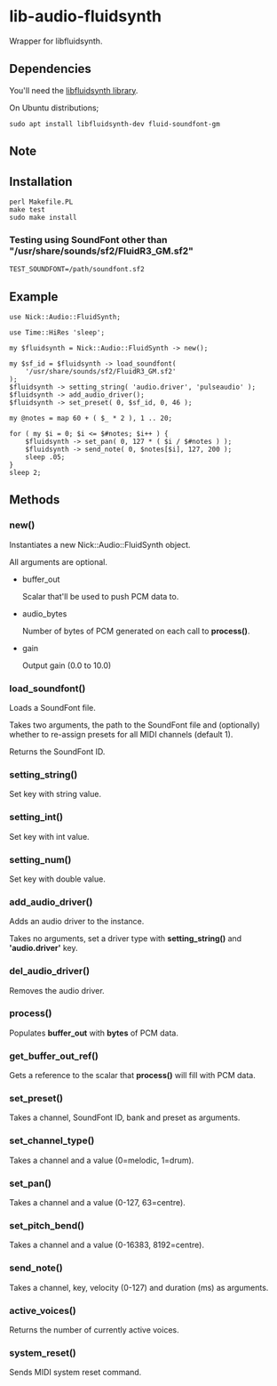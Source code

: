 # lib-audio-fluidsynth

Wrapper for libfluidsynth.

## Dependencies

You'll need the [libfluidsynth library](http://www.fluidsynth.org/api/index.html).

On Ubuntu distributions;

    sudo apt install libfluidsynth-dev fluid-soundfont-gm

## Note

## Installation

    perl Makefile.PL
    make test
    sudo make install

### Testing using SoundFont other than "/usr/share/sounds/sf2/FluidR3_GM.sf2"

    TEST_SOUNDFONT=/path/soundfont.sf2

## Example

    use Nick::Audio::FluidSynth;

    use Time::HiRes 'sleep';

    my $fluidsynth = Nick::Audio::FluidSynth -> new();

    my $sf_id = $fluidsynth -> load_soundfont(
        '/usr/share/sounds/sf2/FluidR3_GM.sf2'
    );
    $fluidsynth -> setting_string( 'audio.driver', 'pulseaudio' );
    $fluidsynth -> add_audio_driver();
    $fluidsynth -> set_preset( 0, $sf_id, 0, 46 );

    my @notes = map 60 + ( $_ * 2 ), 1 .. 20;

    for ( my $i = 0; $i <= $#notes; $i++ ) {
        $fluidsynth -> set_pan( 0, 127 * ( $i / $#notes ) );
        $fluidsynth -> send_note( 0, $notes[$i], 127, 200 );
        sleep .05;
    }
    sleep 2;

## Methods

### new()

Instantiates a new Nick::Audio::FluidSynth object.

All arguments are optional.

- buffer\_out

    Scalar that'll be used to push PCM data to.

- audio_bytes

    Number of bytes of PCM generated on each call to **process()**.

- gain

    Output gain (0.0 to 10.0)

### load\_soundfont()

Loads a SoundFont file.

Takes two arguments, the path to the SoundFont file and (optionally) whether to re-assign presets for all MIDI channels (default 1).

Returns the SoundFont ID.

### setting\_string()

Set key with string value.

### setting\_int()

Set key with int value.

### setting\_num()

Set key with double value.

### add\_audio\_driver()

Adds an audio driver to the instance.

Takes no arguments, set a driver type with **setting\_string()** and **'audio.driver'** key.

### del\_audio\_driver()

Removes the audio driver.

### process()

Populates **buffer\_out** with **bytes** of PCM data.

### get\_buffer\_out\_ref()

Gets a reference to the scalar that **process()** will fill with PCM data.

### set\_preset()

Takes a channel, SoundFont ID, bank and preset as arguments.

### set\_channel\_type()

Takes a channel and a value (0=melodic, 1=drum).

### set\_pan()

Takes a channel and a value (0-127, 63=centre).

### set\_pitch\_bend()

Takes a channel and a value (0-16383, 8192=centre).

### send\_note()

Takes a channel, key, velocity (0-127) and duration (ms) as arguments.

### active\_voices()

Returns the number of currently active voices.

### system\_reset()

Sends MIDI system reset command.
